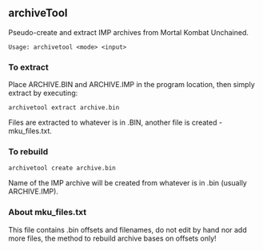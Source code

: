 ## archiveTool

Pseudo-create and extract IMP archives from Mortal Kombat Unchained.

`Usage: archivetool <mode> <input>`

### To extract
Place ARCHIVE.BIN and ARCHIVE.IMP in the program location, then simply extract by executing:

`archivetool extract archive.bin`

Files are extracted to whatever is in .BIN, another file is created - mku_files.txt.

### To rebuild

`archivetool create archive.bin`

Name of the IMP archive will be created from whatever is in .bin (usually ARCHIVE.IMP).

### About mku_files.txt
This file contains .bin offsets and filenames, do not edit by hand nor add more files, the method 
to rebuild archive bases on offsets only!

